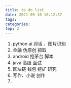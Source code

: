 ```yaml
---
title: to do list 
date: 2021-05-10 18:12:57
tags:
categories:
top: 2
---
```


1. python ai  对话 、图片识别
2. 金融 伪原创  抓取
3. android 抢茅台 脚本
4. java 高级  面试
5. 区块链 钱包 挖矿 研究
6. 写作、小说 创作
7. 